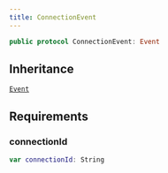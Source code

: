 ```yaml
---
title: ConnectionEvent
---
```


``` swift
public protocol ConnectionEvent: Event 
```

## Inheritance

[`Event`](../event)

## Requirements

### connectionId

``` swift
var connectionId: String 
```
